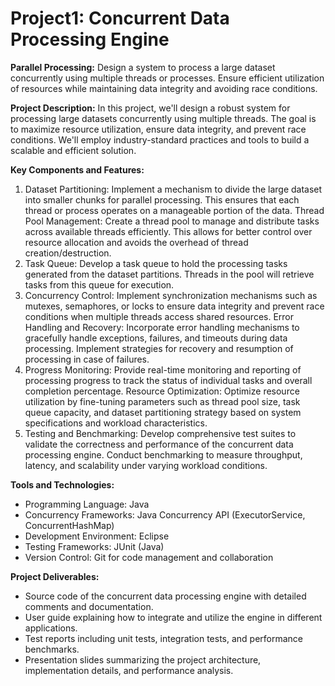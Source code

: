  # Project1: Concurrent Data Processing Engine

**Parallel Processing:** 
Design a system to process a large dataset concurrently using multiple threads or processes. Ensure efficient utilization of resources while maintaining data integrity and avoiding race conditions.

**Project Description:**
In this project, we'll design a robust system for processing large datasets concurrently using multiple threads. The goal is to maximize resource utilization, ensure data integrity, and prevent race conditions. We'll employ industry-standard practices and tools to build a scalable and efficient solution.

**Key Components and Features:**
1. Dataset Partitioning: Implement a mechanism to divide the large dataset into smaller chunks for parallel processing. This ensures that each thread or process operates on a manageable portion of the data.
Thread Pool Management: Create a thread pool to manage and distribute tasks across available threads efficiently. This allows for better control over resource allocation and avoids the overhead of thread creation/destruction.
1. Task Queue: Develop a task queue to hold the processing tasks generated from the dataset partitions. Threads in the pool will retrieve tasks from this queue for execution.
1. Concurrency Control: Implement synchronization mechanisms such as mutexes, semaphores, or locks to ensure data integrity and prevent race conditions when multiple threads access shared resources.
Error Handling and Recovery: Incorporate error handling mechanisms to gracefully handle exceptions, failures, and timeouts during data processing. Implement strategies for recovery and resumption of processing in case of failures.
1. Progress Monitoring: Provide real-time monitoring and reporting of processing progress to track the status of individual tasks and overall completion percentage.
Resource Optimization: Optimize resource utilization by fine-tuning parameters such as thread pool size, task queue capacity, and dataset partitioning strategy based on system specifications and workload characteristics.
1. Testing and Benchmarking: Develop comprehensive test suites to validate the correctness and performance of the concurrent data processing engine. Conduct benchmarking to measure throughput, latency, and scalability under varying workload conditions.

**Tools and Technologies:**
- Programming Language: Java
- Concurrency Frameworks: Java Concurrency API (ExecutorService, ConcurrentHashMap)
- Development Environment: Eclipse
- Testing Frameworks: JUnit (Java)
- Version Control: Git for code management and collaboration

**Project Deliverables:**
- Source code of the concurrent data processing engine with detailed comments and documentation.
- User guide explaining how to integrate and utilize the engine in different applications.
- Test reports including unit tests, integration tests, and performance benchmarks.
- Presentation slides summarizing the project architecture, implementation details, and performance analysis.
